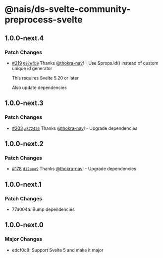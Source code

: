 # @nais/ds-svelte-community-preprocess-svelte

## 1.0.0-next.4

### Patch Changes

- [#219](https://github.com/nais/ds-svelte-community/pull/219) [`087efb9`](https://github.com/nais/ds-svelte-community/commit/087efb9168db994a7bb944bbad66d91d86aac52c) Thanks [@thokra-nav](https://github.com/thokra-nav)! - Use $props.id() instead of custom unique id generator

  This requires Svelte 5.20 or later

  Also update dependencies

## 1.0.0-next.3

### Patch Changes

- [#203](https://github.com/nais/ds-svelte-community/pull/203) [`a872436`](https://github.com/nais/ds-svelte-community/commit/a872436452f8d67595991fef62e8a7fe45fb096d) Thanks [@thokra-nav](https://github.com/thokra-nav)! - Upgrade dependencies

## 1.0.0-next.2

### Patch Changes

- [#178](https://github.com/nais/ds-svelte-community/pull/178) [`d12aea9`](https://github.com/nais/ds-svelte-community/commit/d12aea9d15713fa03de0dbd6af9cb3ffab7195aa) Thanks [@thokra-nav](https://github.com/thokra-nav)! - Upgrade dependencies

## 1.0.0-next.1

### Patch Changes

- 77a004a: Bump dependencies

## 1.0.0-next.0

### Major Changes

- edcf0c8: Support Svelte 5 and make it major
